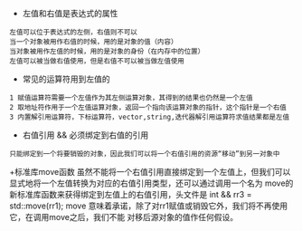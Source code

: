 
+ 左值和右值是表达式的属性
```
左值可以位于表达式的左侧，右值则不可以
当一个对象被用作右值的时候，用的是对象的值（内容）
当对象被用作左值的时候，用的是对象的身份（在内存中的位置）
左值可以被当做右值使用，但是右值不可以被当做左值使用

```
+ 常见的运算符用到左值的
```
1 赋值运算符需要一个左值作为其左侧运算对象，其得到的结果也仍然是一个左值
2 取地址符作用于一个左值运算对象，返回一个指向该运算对象的指针，这个指针是一个右值
3 内置解引用运算符，下标运算符，vector,string,迭代器解引用运算符求值结果都是左值
```

+ 右值引用 &&
必须绑定到右值的引用

```
只能绑定到一个将要销毁的对象，因此我们可以将一个右值引用的资源“移动”到另一对象中

```
+标准库move函数
虽然不能将一个右值引用直接绑定到一个左值上，但我们可以显式地将一个左值转换为对应的右值引用类型，还可以通过调用一个名为
move的新标准库函数来获得绑定到左值上的右值引用，头文件是<utility>
int && rr3 = std::move(rr1);  move 意味着承诺，除了对rr1赋值或销毁它外，我们将不再使用它，在调用move之后，我们不能
对移后源对象的值作任何假设。
